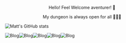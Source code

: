 <p align='Center'> Hello! Feel Welcome aventurer! 🧙 </p>
<p align='Center'>My dungeon is always open for all 🔭📐🥼 </p>

![Matt's GitHub stats](https://github-readme-stats.vercel.app/api?username=mestre-dos-magos&show_icons=true&theme=dark)

![Blog](https://img.shields.io/badge/Python-3776AB?style=for-the-badge&logo=python&logoColor=white)![Blog](	https://img.shields.io/badge/C-00599C?style=for-the-badge&logo=c&logoColor=white)![Blog](https://img.shields.io/badge/PostgreSQL-316192?style=for-the-badge&logo=postgresql&logoColor=white)![Blog](https://img.shields.io/badge/Arch_Linux-1793D1?style=for-the-badge&logo=arch-linux&logoColor=white)![Blog](https://img.shields.io/badge/Shell_Script-121011?style=for-the-badge&logo=gnu-bash&logoColor=white)
